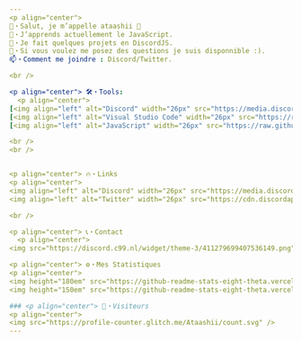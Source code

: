 ```yaml
---
<p align="center">
👋・Salut, je m’appelle ataashii 👋
🌱・J’apprends actuellement le JavaScript.
👯・Je fait quelques projets en DiscordJS.
💬・Si vous voulez me posez des questions je suis disponnible :).
📫・Comment me joindre : Discord/Twitter.

<br />

<p align="center"> 🛠・Tools:
  <p align="center">
[<img align="left" alt="Discord" width="26px" src="https://media.discordapp.net/attachments/833014692850696233/843183539897499688/discord-mascot.png" />][Discord]
[<img align="left" alt="Visual Studio Code" width="26px" src="https://raw.githubusercontent.com/github/explore/80688e429a7d4ef2fca1e82350fe8e3517d3494d/topics/visual-studio-code/visual-studio-code.png" />][Discord]
[<img align="left" alt="JavaScript" width="26px" src="https://raw.githubusercontent.com/github/explore/80688e429a7d4ef2fca1e82350fe8e3517d3494d/topics/javascript/javascript.png" />][Discord]

<br />
<br />


<p align="center"> 🔥・Links
<p align="center">
<img align="left" alt="Discord" width="26px" src="https://media.discordapp.net/attachments/833014692850696233/843183539897499688/discord-mascot.png"/>[Discord]
<img align="left" alt="Twitter" width="26px" src="https://cdn.discordapp.com/attachments/460874712701075468/858635357797220352/1259px-Twitter_Bird.png"/>[Twitter]

<br />

<p align="center"> 📞・Contact
  <p align="center">
<img src="https://discord.c99.nl/widget/theme-3/411279699407536149.png">

<p align="center"> ⚙️・Mes Statistiques
<p align="center">
<img height="180em" src="https://github-readme-stats-eight-theta.vercel.app/api?username=Ataashii&show_icons=true&theme=react&include_all_commits=true&locale=fr"/>
<img height="150em" src="https://github-readme-stats-eight-theta.vercel.app/api/top-langs/?username=Ataashii&layout=compact&langs_count=8&theme=react&locale=fr"/>

### <p align="center"> 👀・Visiteurs
<p align="center">
<img src="https://profile-counter.glitch.me/Ataashii/count.svg" />
---
```


</details>

[Discord]: https://discord.gg/4jjm9JWFGf
[Twitter]: https://twitter.com/ataashii
